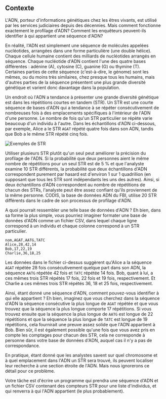 Contexte
----------
L'ADN, porteur d'informations génétiques chez les êtres vivants, est utilisé par les services judiciaires depuis des décennies. Mais comment fonctionne exactement le profilage d'ADN? Comment les enquêteurs peuvent-ils identifier à qui appartient une séquence d'ADN?

En réalité, l'ADN est simplement une séquence de molécules appelées nucléotides, arrangées dans une forme particulière (une double hélice). Chaque cellule humaine contient des milliards de nucléotides arrangés en séquence. Chaque nucléotide d'ADN contient l'une des quatre bases différentes : adénine (A), cytosine (C), guanine (G) ou thymine (T). Certaines parties de cette séquence (c'est-à-dire, le génome) sont les mêmes, ou du moins très similaires, chez presque tous les humains, mais d'autres parties de la séquence présentent une plus grande diversité génétique et varient donc davantage dans la population.

Un endroit où l'ADN a tendance à présenter une grande diversité génétique est dans les répétitions courtes en tandem (STR). Un STR est une courte séquence de bases d'ADN qui a tendance à se répéter consécutivement de nombreuses fois à des emplacements spécifiques à l'intérieur de l'ADN d'une personne. Le nombre de fois qu'un STR particulier se répète varie beaucoup d'un individu à l'autre. Dans les échantillons d'ADN ci-dessous, par exemple, Alice a le STR `AGAT` répété quatre fois dans son ADN, tandis que Bob a le même STR répété cinq fois.

![Exemples de STR](https://cs50.harvard.edu/x/2023/psets/6/dna/strs.png)

Utiliser plusieurs STR plutôt qu'un seul peut améliorer la précision du profilage de l'ADN. Si la probabilité que deux personnes aient le même nombre de répétitions pour un seul STR est de 5 % et que l'analyste examine 10 STR différents, la probabilité que deux échantillons d'ADN correspondent purement par hasard est d'environ 1 sur 1 quadrillion (en supposant que tous les STR sont indépendants les uns des autres). Ainsi, si deux échantillons d'ADN correspondent au nombre de répétitions de chacun des STRs, l'analyste peut être assez confiant qu'ils proviennent de la même personne. CODIS, la base de données ADN du FBI, utilise 20 STR différents dans le cadre de son processus de profilage d'ADN.

A quoi pourrait ressembler une telle base de données d'ADN ? Eh bien, dans sa forme la plus simple, vous pourriez imaginer formater une base de données d'ADN comme un fichier CSV, dans lequel chaque ligne correspond à un individu et chaque colonne correspond à un STR particulier.

    nom,AGAT,AATG,TATC
    Alice,28,42,14
    Bob,17,22,19
    Charlie,36,18,25
    

Les données dans le fichier ci-dessus suggèrent qu'Alice a la séquence `AGAT` répétée 28 fois consécutivement quelque part dans son ADN, la séquence `AATG` répétée 42 fois et `TATC` répétée 14 fois. Bob, quant à lui, a ces mêmes trois STR répétés 17 fois, 22 fois et 19 fois, respectivement. Et Charlie a ces mêmes trois STR répétés 36, 18 et 25 fois, respectivement.

Ainsi, étant donné une séquence d'ADN, comment pouvez-vous identifier à qui elle appartient ? Eh bien, imaginez que vous cherchez dans la séquence d'ADN la séquence consécutive la plus longue de `AGAT` répétée et que vous trouvez que la séquence la plus longue comporte 17 répétitions. Si vous trouvez ensuite que la séquence la plus longue de `AATG` est longue de 22 répétitions et que la séquence la plus longue de `TATC` est longue de 19 répétitions, cela fournirait une preuve assez solide que l'ADN appartient à Bob. Bien sûr, il est également possible qu'une fois que vous avez pris en compte les comptages pour chacun des STR, cela ne corresponde à personne dans votre base de données d'ADN, auquel cas il n'y a pas de correspondance.

En pratique, étant donné que les analystes savent sur quel chromosome et à quel emplacement dans l'ADN un STR sera trouvé, ils peuvent localiser leur recherche à une section étroite de l'ADN. Mais nous ignorerons ce détail pour ce problème.

Votre tâche est d'écrire un programme qui prendra une séquence d'ADN et un fichier CSV contenant des compteurs STR pour une liste d'individus, et qui renverra à qui l'ADN appartient (le plus probablement).